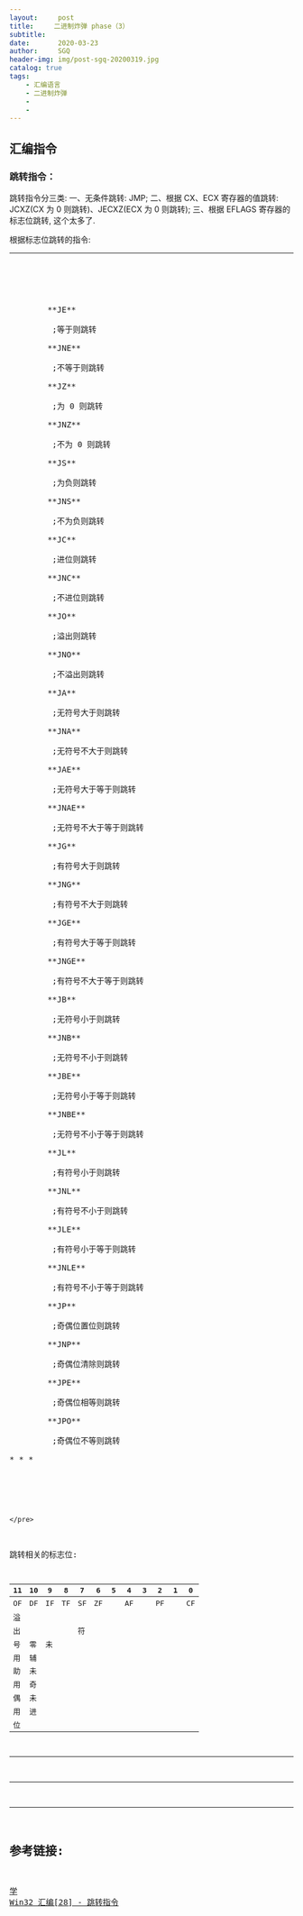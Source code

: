 ```yaml
---
layout:     post
title:     二进制炸弹 phase（3）
subtitle:   
date:       2020-03-23
author:     SGQ
header-img: img/post-sgq-20200319.jpg
catalog: true
tags:
    - 汇编语言
    - 二进制炸弹
    - 
    - 
---
```


## 汇编指令

### 跳转指令：



跳转指令分三类:
一、无条件跳转: JMP;
二、根据 CX、ECX 寄存器的值跳转: JCXZ(CX 为 0 则跳转)、JECXZ(ECX 为 0 则跳转);
三、根据 EFLAGS 寄存器的标志位跳转, 这个太多了.

根据标志位跳转的指令:

* * *

<pre class="asm">      

<pre>        

        **JE**

         ;等于则跳转

        **JNE**

         ;不等于则跳转

        **JZ**

         ;为 0 则跳转

        **JNZ**

         ;不为 0 则跳转

        **JS**

         ;为负则跳转

        **JNS**

         ;不为负则跳转

        **JC**

         ;进位则跳转

        **JNC**

         ;不进位则跳转

        **JO**

         ;溢出则跳转

        **JNO**

         ;不溢出则跳转

        **JA**

         ;无符号大于则跳转

        **JNA**

         ;无符号不大于则跳转

        **JAE**

         ;无符号大于等于则跳转

        **JNAE**

         ;无符号不大于等于则跳转

        **JG**

         ;有符号大于则跳转

        **JNG**

         ;有符号不大于则跳转

        **JGE**

         ;有符号大于等于则跳转

        **JNGE**

         ;有符号不大于等于则跳转

        **JB**

         ;无符号小于则跳转

        **JNB**

         ;无符号不小于则跳转

        **JBE**

         ;无符号小于等于则跳转

        **JNBE**

         ;无符号不小于等于则跳转

        **JL**

         ;有符号小于则跳转

        **JNL**

         ;有符号不小于则跳转

        **JLE**

         ;有符号小于等于则跳转

        **JNLE**

         ;有符号不小于等于则跳转

        **JP**

         ;奇偶位置位则跳转

        **JNP**

         ;奇偶位清除则跳转

        **JPE**

         ;奇偶位相等则跳转

        **JPO**

         ;奇偶位不等则跳转

* * *

      </pre>

    </pre>

跳转相关的标志位:

| 11 | 10 | 9 | 8 | 7 | 6 | 5 | 4 | 3 | 2 | 1 | 0 |
| --- | --- | --- | --- | --- | --- | --- | --- | --- | --- | --- | --- |
| OF | DF | IF | TF | SF | ZF | 　 | AF | 　 | PF | 　 | CF |
| 溢
出 | 　 | 　 | 　 | 符
号 | 零 | 未
用 | 辅
助 | 未
用 | 奇
偶 | 未
用 | 进
位 |

* * *



* * *


















  






























































***
## 参考链接:
[学 Win32 汇编[28] - 跳转指令](https://www.cnblogs.com/del/archive/2010/04/16/1713886.html)